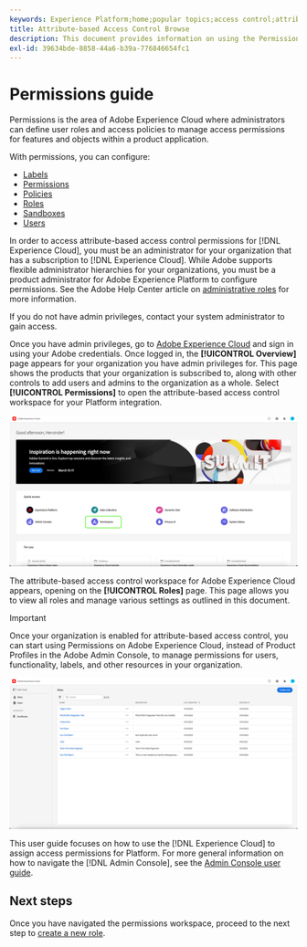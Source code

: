 ```yaml
---
keywords: Experience Platform;home;popular topics;access control;attribute-based access control;ABAC
title: Attribute-based Access Control Browse
description: This document provides information on using the Permissions interface in Adobe Experience Cloud
exl-id: 39634bde-8858-44a6-b39a-776846654fc1
---
```

# Permissions guide

Permissions is the area of Adobe Experience Cloud where administrators can define user roles and access policies to manage access permissions for features and objects within a product application. 

With permissions, you can configure:

* [Labels](./labels.md)
* [Permissions](./permissions.md)
* [Policies](./permissions.md)
* [Roles](./roles.md)
* [Sandboxes](./sandboxes.md)
* [Users](./users.md)

In order to access attribute-based access control permissions for [!DNL Experience Cloud], you must be an administrator for your organization that has a subscription to [!DNL Experience Cloud]. While Adobe supports flexible administrator hierarchies for your organizations, you must be a product administrator for Adobe Experience Platform to configure permissions. See the Adobe Help Center article on [administrative roles](https://helpx.adobe.com/enterprise/using/admin-roles.html) for more information.

If you do not have admin privileges, contact your system administrator to gain access.

Once you have admin privileges, go to [Adobe Experience Cloud](https://experience.adobe.com/) and sign in using your Adobe credentials. Once logged in, the **[!UICONTROL Overview]** page appears for your organization you have admin privileges for. This page shows the products that your organization is subscribed to, along with other controls to add users and admins to the organization as a whole. Select **[!UICONTROL Permissions]** to open the attribute-based access control workspace for your Platform integration.

![flac-select-product](../../images/flac-ui/flac-select-product.png)

The attribute-based access control workspace for Adobe Experience Cloud appears, opening on the **[!UICONTROL Roles]** page. This page allows you to view all roles and manage various settings as outlined in this document.

>[!IMPORTANT]
>
>Once your organization is enabled for attribute-based access control, you can start using Permissions on Adobe Experience Cloud, instead of Product Profiles in the Adobe Admin Console, to manage permissions for users, functionality, labels, and other resources in your organization.

![flac-select-roles](../../images/flac-ui/flac-select-roles.png)

This user guide focuses on how to use the [!DNL Experience Cloud] to assign access permissions for Platform. For more general information on how to navigate the [!DNL Admin Console], see the [Admin Console user guide](https://helpx.adobe.com/enterprise/using/admin-console.html).

## Next steps

Once you have navigated the permissions workspace, proceed to the next step to [create a new role](roles.md).
